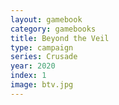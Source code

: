 ```yaml
---
layout: gamebook
category: gamebooks
title: Beyond the Veil
type: campaign
series: Crusade
year: 2020
index: 1
image: btv.jpg
---
```

